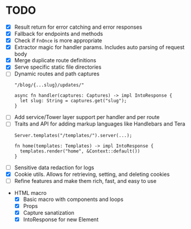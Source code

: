 # TODO

- [x] Result return for error catching and error responses
- [x] Fallback for endpoints and methods
- [x] Check if `FnOnce` is more appropriate
- [x] Extractor magic for handler params. Includes auto parsing of request body
- [x] Merge duplicate route definitions
- [x] Serve specific static file directories
- [ ] Dynamic routes and path captures
  ```
  "/blog/{...slug}/updates/"
  
  async fn handler(captures: Captures) -> impl IntoResponse {
    let slug: String = captures.get("slug");
  }
  ```
- [ ] Add service/Tower layer support per handler and per route
- [ ] Traits and API for adding markup languages like Handlebars and Tera
  ```
  Server.templates("/templates/").server(...);
  
  fn home(templates: Templates) -> impl IntoResponse {
    templates.render("home", &Context::default()) 
  }
  ```
- [ ] Sensitive data redaction for logs
- [x] Cookie utils. Allows for retrieving, setting, and deleting cookies
- [ ] Refine features and make them rich, fast, and easy to use

- HTML macro
  - [x] Basic macro with components and loops
  - [x] Props
  - [x] Capture sanatization
  - [x] IntoResponse for new Element
